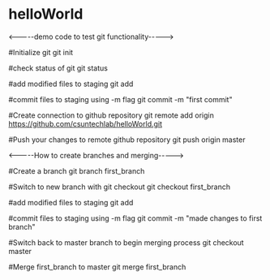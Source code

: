 # helloWorld
<-----demo code to test git functionality----->

#Initialize git
git init

#check status of git
git status

#add modified files to staging
git add <filename>

#commit files to staging using -m flag
git commit -m "first commit"

#Create connection to github repository
git remote add origin https://github.com/csuntechlab/helloWorld.git

#Push your changes to remote github repository
git push origin master

<-----How to create branches and merging----->

#Create a branch
git branch first_branch

#Switch to new branch with git checkout
git checkout first_branch

#add modified files to staging
git add <filename>

#commit files to staging using -m flag
git commit -m "made changes to first branch"

#Switch back to master branch to begin merging process
git checkout master

#Merge first_branch to master
git merge first_branch





